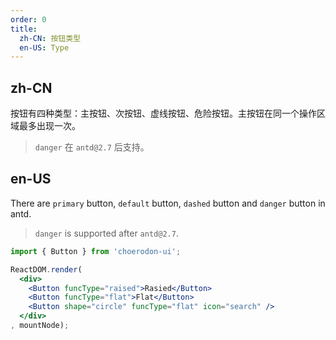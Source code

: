 ```yaml
---
order: 0
title:
  zh-CN: 按钮类型
  en-US: Type
---
```


## zh-CN

按钮有四种类型：主按钮、次按钮、虚线按钮、危险按钮。主按钮在同一个操作区域最多出现一次。

> `danger` 在 `antd@2.7` 后支持。

## en-US

There are `primary` button, `default` button, `dashed` button and `danger` button in antd.

> `danger` is supported after `antd@2.7`.

````jsx
import { Button } from 'choerodon-ui';

ReactDOM.render(
  <div>
    <Button funcType="raised">Rasied</Button>
    <Button funcType="flat">Flat</Button>
    <Button shape="circle" funcType="flat" icon="search" />
  </div>
, mountNode);
````
